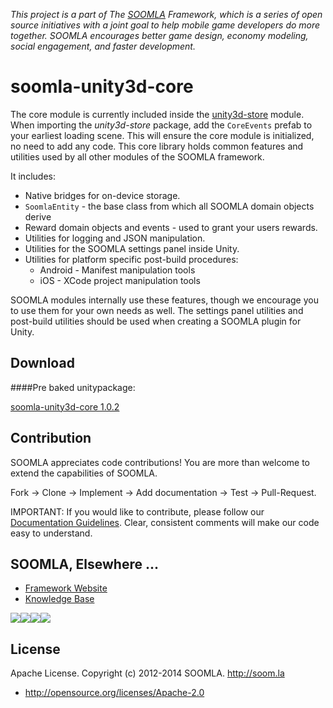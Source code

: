 *This project is a part of The [SOOMLA](http://www.soom.la) Framework, which is a series of open source initiatives with a joint goal to help mobile game developers do more together. SOOMLA encourages better game design, economy modeling, social engagement, and faster development.*

soomla-unity3d-core
===============
The core module is currently included inside the [unity3d-store](https://github.com/soomla/unity3d-store) module.  When importing the *unity3d-store* package, add the `CoreEvents` prefab to your earliest loading scene.  This will ensure the core module is initialized, no need to add any code.  This core library holds common features and utilities used by all other modules of the SOOMLA framework.

It includes:
* Native bridges for on-device storage.
* `SoomlaEntity` - the base class from which all SOOMLA domain objects derive
* Reward domain objects and events - used to grant your users rewards.
* Utilities for logging and JSON manipulation.
* Utilities for the SOOMLA settings panel inside Unity.
* Utilities for platform specific post-build procedures:
  * Android - Manifest manipulation tools
  * iOS - XCode project manipulation tools

SOOMLA modules internally use these features, though we encourage you to use them for your own needs as well.  The settings panel utilities and post-build utilities should be used when creating a SOOMLA plugin for Unity.


## Download

####Pre baked unitypackage:

[soomla-unity3d-core 1.0.2](http://library.soom.la/fetch/unity3d-core/1.0.2?cf=github)


Contribution
---
SOOMLA appreciates code contributions! You are more than welcome to extend the capabilities of SOOMLA.

Fork -> Clone -> Implement -> Add documentation -> Test -> Pull-Request.

IMPORTANT: If you would like to contribute, please follow our [Documentation Guidelines](https://github.com/soomla/unity3d-store/blob/master/documentation.md). Clear, consistent comments will make our code easy to understand.

## SOOMLA, Elsewhere ...

+ [Framework Website](http://www.soom.la/)
+ [Knowledge Base](http://know.soom.la/)


<a href="https://www.facebook.com/pages/The-SOOMLA-Project/389643294427376"><img src="http://know.soom.la/img/tutorial_img/social/Facebook.png"></a><a href="https://twitter.com/Soomla"><img src="http://know.soom.la/img/tutorial_img/social/Twitter.png"></a><a href="https://plus.google.com/+SoomLa/posts"><img src="http://know.soom.la/img/tutorial_img/social/GoogleP.png"></a><a href ="https://www.youtube.com/channel/UCR1-D9GdSRRLD0fiEDkpeyg"><img src="http://know.soom.la/img/tutorial_img/social/Youtube.png"></a>

License
---
Apache License. Copyright (c) 2012-2014 SOOMLA. http://soom.la
+ http://opensource.org/licenses/Apache-2.0

